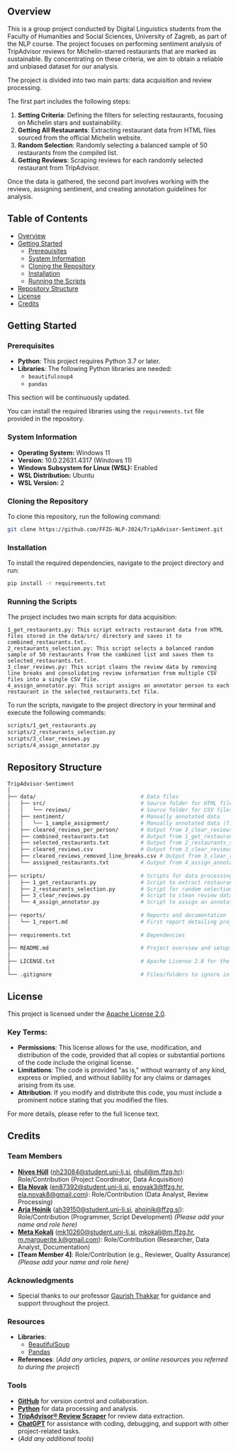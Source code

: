 ## Overview

This is a group project conducted by Digital Linguistics students from the Faculty of Humanities and Social Sciences, University of Zagreb, as part of the NLP course. The project focuses on performing sentiment analysis of TripAdvisor reviews for Michelin-starred restaurants that are marked as sustainable. By concentrating on these criteria, we aim to obtain a reliable and unbiased dataset for our analysis.

The project is divided into two main parts: data acquisition and review processing.

The first part includes the following steps:
1. **Setting Criteria**: Defining the filters for selecting restaurants, focusing on Michelin stars and sustainability.
2. **Getting All Restaurants**: Extracting restaurant data from HTML files sourced from the official Michelin website.
3. **Random Selection**: Randomly selecting a balanced sample of 50 restaurants from the compiled list.
4. **Getting Reviews**: Scraping reviews for each randomly selected restaurant from TripAdvisor.

Once the data is gathered, the second part involves working with the reviews, assigning sentiment, and creating annotation guidelines for analysis.

## Table of Contents
- [Overview](#overview)
- [Getting Started](#getting-started)
  - [Prerequisites](#prerequisites)
  - [System Information](#system-information)
  - [Cloning the Repository](#cloning-the-repository)
  - [Installation](#installation)
  - [Running the Scripts](#running-the-scripts)
- [Repository Structure](#repository-structure)
- [License](#license)
- [Credits](#credits)

## Getting Started

### Prerequisites
- **Python**: This project requires Python 3.7 or later.
- **Libraries**: The following Python libraries are needed:
  - `beautifulsoup4`
  - `pandas`

This section will be continuously updated.

You can install the required libraries using the `requirements.txt` file provided in the repository.

### System Information
- **Operating System:** Windows 11
- **Version:** 10.0.22631.4317 (Windows 11)
- **Windows Subsystem for Linux (WSL):** Enabled
- **WSL Distribution:** Ubuntu
- **WSL Version:** 2

### Cloning the Repository
To clone this repository, run the following command:

```bash
git clone https://github.com/FFZG-NLP-2024/TripAdvisor-Sentiment.git
```

### Installation
To install the required dependencies, navigate to the project directory and run:

```bash
pip install -r requirements.txt
```

### Running the Scripts

The project includes two main scripts for data acquisition:

    1_get_restaurants.py: This script extracts restaurant data from HTML files stored in the data/src/ directory and saves it to combined_restaurants.txt.
    2_restaurants_selection.py: This script selects a balanced random sample of 50 restaurants from the combined list and saves them to selected_restaurants.txt.
    3_clear_reviews.py: This script cleans the review data by removing line breaks and consolidating review information from multiple CSV files into a single CSV file.
    4_assign_annotator.py: This script assigns an annotator person to each restaurant in the selected_restaurants.txt file.

To run the scripts, navigate to the project directory in your terminal and execute the following commands:

```bash
scripts/1_get_restaurants.py
scripts/2_restaurants_selection.py
scripts/3_clear_reviews.py
scripts/4_assign_annotator.py
```

## Repository Structure

```bash
TripAdvisor-Sentiment
│
├── data/                                 # Data files
│   ├── src/                              # Source folder for HTML files
│   │   └── reviews/                      # Source folder for CSV files (per person)
│   ├── sentiment/                        # Manually annotated data
│   │   └── 1_sample_assignment/          # Manually annotated data (first phase)
│   ├── cleared_reviews_per_person/       # Output from 3_clear_reviews.py (per person)
│   ├── combined_restaurants.txt          # Output from 1_get_restaurants.py
│   ├── selected_restaurants.txt          # Output from 2_restaurants_selection.py
│   ├── cleared_reviews.csv               # Output from 3_clear_reviews.py
│   ├── cleared_reviews_removed_line_breaks.csv # Output from 3_clear_reviews.py with removed line breaks
│   └── assigned_restaurants.txt          # Output from 4_assign_annotator.py
│
├── scripts/                              # Scripts for data processing
│   ├── 1_get_restaurants.py              # Script to extract restaurant data
│   ├── 2_restaurants_selection.py        # Script for random selection
│   ├── 3_clear_reviews.py                # Script to clean review data
│   └── 4_assign_annotator.py             # Script to assign an annotator person
│
├── reports/                              # Reports and documentation
│   └── 1_report.md                       # First report detailing project progress
│
├── requirements.txt                      # Dependencies
│
├── README.md                             # Project overview and setup instructions
│
├── LICENSE.txt                           # Apache License 2.0 for the project
│
└── .gitignore                            # Files/folders to ignore in version control
```

## License

This project is licensed under the [Apache License 2.0](http://www.apache.org/licenses/LICENSE-2.0).

### Key Terms:
- **Permissions**: This license allows for the use, modification, and distribution of the code, provided that all copies or substantial portions of the code include the original license.
- **Limitations**: The code is provided "as is," without warranty of any kind, express or implied, and without liability for any claims or damages arising from its use.
- **Attribution**: If you modify and distribute this code, you must include a prominent notice stating that you modified the files.

For more details, please refer to the full license text.

## Credits

### Team Members
- **[Nives Hüll](https://hulln.github.io/)** (nh23084@student.uni-lj.si, nhull@m.ffzg.hr): Role/Contribution (Project Coordinator, Data Acquisition)
- **[Ela Novak](https://github.com/ElaNovak4)** (en87392@student.uni-lj.si, enovak3@ffzg.hr, ela.novak8@gmail.com): Role/Contribution (Data Analyst, Review Processing)
- **[Arja Hojnik](https://github.com/arjica)** (ah39150@student.uni-lj.si, ahojnik@ffzg.si): Role/Contribution (Programmer, Script Development) *(Please add your name and role here)*
- **[Meta Kokalj](https://github.com/meta899)** (mk10260@student.uni-lj.si, mkokalj@m.ffzg.hr, m.marguerite.k@gmail.com): Role/Contribution (Researcher, Data Analyst, Documentation)
- **[Team Member 4]**: Role/Contribution (e.g., Reviewer, Quality Assurance) *(Please add your name and role here)*

### Acknowledgments
- Special thanks to our professor [Gaurish Thakkar](https://github.com/thak123/) for guidance and support throughout the project.

### Resources
- **Libraries**: 
  - [BeautifulSoup](https://www.crummy.com/software/BeautifulSoup/bs4/doc/)
  - [Pandas](https://pandas.pydata.org/)
- **References**: (*Add any articles, papers, or online resources you referred to during the project*)

### Tools
- [**GitHub**](https://github.com/) for version control and collaboration.
- [**Python**](https://www.python.org/) for data processing and analysis.
- [**TripAdvisor® Review Scraper**](https://chromewebstore.google.com/detail/tripadvisor%C2%AE-review-scrap/pkbfojcocjkdhlcicpanllbeokhajlme) for review data extraction.
- [**ChatGPT**](https://chat.openai.com/) for assistance with coding, debugging, and support with other project-related tasks.
- (*Add any additional tools*)
